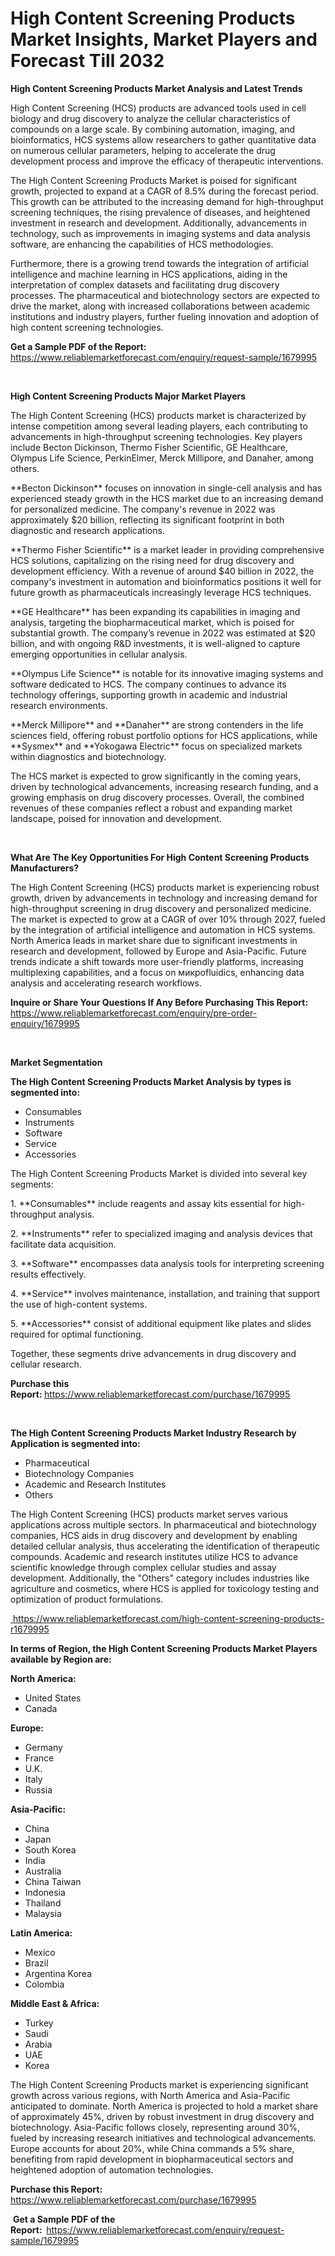 <p><h1>High Content Screening Products Market Insights, Market Players and Forecast Till 2032</h1></p><p><strong>High Content Screening Products Market Analysis and Latest Trends</strong></p>
<p><p>High Content Screening (HCS) products are advanced tools used in cell biology and drug discovery to analyze the cellular characteristics of compounds on a large scale. By combining automation, imaging, and bioinformatics, HCS systems allow researchers to gather quantitative data on numerous cellular parameters, helping to accelerate the drug development process and improve the efficacy of therapeutic interventions.</p><p>The High Content Screening Products Market is poised for significant growth, projected to expand at a CAGR of 8.5% during the forecast period. This growth can be attributed to the increasing demand for high-throughput screening techniques, the rising prevalence of diseases, and heightened investment in research and development. Additionally, advancements in technology, such as improvements in imaging systems and data analysis software, are enhancing the capabilities of HCS methodologies.</p><p>Furthermore, there is a growing trend towards the integration of artificial intelligence and machine learning in HCS applications, aiding in the interpretation of complex datasets and facilitating drug discovery processes. The pharmaceutical and biotechnology sectors are expected to drive the market, along with increased collaborations between academic institutions and industry players, further fueling innovation and adoption of high content screening technologies.</p></p>
<p><strong>Get a Sample PDF of the Report:&nbsp;</strong> <a href="https://www.reliablemarketforecast.com/enquiry/request-sample/1679995?utm_campaign=2457&utm_medium=2&utm_source=Github&utm_content=ia&utm_term=12042025&utm_id=high-content-screening-products">https://www.reliablemarketforecast.com/enquiry/request-sample/1679995</a></p>
<p>&nbsp;</p>
<p><strong>High Content Screening Products Major Market Players</strong></p>
<p><p>The High Content Screening (HCS) products market is characterized by intense competition among several leading players, each contributing to advancements in high-throughput screening technologies. Key players include Becton Dickinson, Thermo Fisher Scientific, GE Healthcare, Olympus Life Science, PerkinElmer, Merck Millipore, and Danaher, among others.</p><p>**Becton Dickinson** focuses on innovation in single-cell analysis and has experienced steady growth in the HCS market due to an increasing demand for personalized medicine. The company's revenue in 2022 was approximately $20 billion, reflecting its significant footprint in both diagnostic and research applications.</p><p>**Thermo Fisher Scientific** is a market leader in providing comprehensive HCS solutions, capitalizing on the rising need for drug discovery and development efficiency. With a revenue of around $40 billion in 2022, the company's investment in automation and bioinformatics positions it well for future growth as pharmaceuticals increasingly leverage HCS techniques.</p><p>**GE Healthcare** has been expanding its capabilities in imaging and analysis, targeting the biopharmaceutical market, which is poised for substantial growth. The company’s revenue in 2022 was estimated at $20 billion, and with ongoing R&D investments, it is well-aligned to capture emerging opportunities in cellular analysis.</p><p>**Olympus Life Science** is notable for its innovative imaging systems and software dedicated to HCS. The company continues to advance its technology offerings, supporting growth in academic and industrial research environments.</p><p>**Merck Millipore** and **Danaher** are strong contenders in the life sciences field, offering robust portfolio options for HCS applications, while **Sysmex** and **Yokogawa Electric** focus on specialized markets within diagnostics and biotechnology.</p><p>The HCS market is expected to grow significantly in the coming years, driven by technological advancements, increasing research funding, and a growing emphasis on drug discovery processes. Overall, the combined revenues of these companies reflect a robust and expanding market landscape, poised for innovation and development.</p></p>
<p>&nbsp;</p>
<p><strong>What Are The Key Opportunities For High Content Screening Products Manufacturers?</strong></p>
<p><p>The High Content Screening (HCS) products market is experiencing robust growth, driven by advancements in technology and increasing demand for high-throughput screening in drug discovery and personalized medicine. The market is expected to grow at a CAGR of over 10% through 2027, fueled by the integration of artificial intelligence and automation in HCS systems. North America leads in market share due to significant investments in research and development, followed by Europe and Asia-Pacific. Future trends indicate a shift towards more user-friendly platforms, increasing multiplexing capabilities, and a focus on микроfluidics, enhancing data analysis and accelerating research workflows.</p></p>
<p><strong>Inquire or Share Your Questions If Any Before Purchasing This Report:</strong> <a href="https://www.reliablemarketforecast.com/enquiry/pre-order-enquiry/1679995?utm_campaign=2457&utm_medium=2&utm_source=Github&utm_content=ia&utm_term=12042025&utm_id=high-content-screening-products">https://www.reliablemarketforecast.com/enquiry/pre-order-enquiry/1679995</a></p>
<p>&nbsp;</p>
<p><strong>Market Segmentation</strong></p>
<p><strong>The High Content Screening Products Market Analysis by types is segmented into:</strong></p>
<p><ul><li>Consumables</li><li>Instruments</li><li>Software</li><li>Service</li><li>Accessories</li></ul></p>
<p><p>The High Content Screening Products Market is divided into several key segments: </p><p>1. **Consumables** include reagents and assay kits essential for high-throughput analysis.</p><p>2. **Instruments** refer to specialized imaging and analysis devices that facilitate data acquisition.</p><p>3. **Software** encompasses data analysis tools for interpreting screening results effectively.</p><p>4. **Service** involves maintenance, installation, and training that support the use of high-content systems.</p><p>5. **Accessories** consist of additional equipment like plates and slides required for optimal functioning. </p><p>Together, these segments drive advancements in drug discovery and cellular research.</p></p>
<p><strong>Purchase this Report:&nbsp;</strong><a href="https://www.reliablemarketforecast.com/purchase/1679995?utm_campaign=2457&utm_medium=2&utm_source=Github&utm_content=ia&utm_term=12042025&utm_id=high-content-screening-products">https://www.reliablemarketforecast.com/purchase/1679995</a></p>
<p>&nbsp;</p>
<p><strong>The High Content Screening Products Market Industry Research by Application is segmented into:</strong></p>
<p><ul><li>Pharmaceutical</li><li>Biotechnology Companies</li><li>Academic and Research Institutes</li><li>Others</li></ul></p>
<p><p>The High Content Screening (HCS) products market serves various applications across multiple sectors. In pharmaceutical and biotechnology companies, HCS aids in drug discovery and development by enabling detailed cellular analysis, thus accelerating the identification of therapeutic compounds. Academic and research institutes utilize HCS to advance scientific knowledge through complex cellular studies and assay development. Additionally, the "Others" category includes industries like agriculture and cosmetics, where HCS is applied for toxicology testing and optimization of product formulations.</p></p>
<p><a href="https://www.reliablemarketforecast.com/high-content-screening-products-r1679995?utm_campaign=2457&utm_medium=2&utm_source=Github&utm_content=ia&utm_term=12042025&utm_id=high-content-screening-products">&nbsp;https://www.reliablemarketforecast.com/high-content-screening-products-r1679995</a></p>
<p><strong>In terms of Region, the High Content Screening Products Market Players available by Region are:</strong></p>
<p>
    <p> <strong> North America: </strong>
        <ul>
            <li>United States</li>
            <li>Canada</li>
        </ul>
        </p> 
    <p> <strong> Europe: </strong>
        <ul>
            <li>Germany</li>
            <li>France</li>
            <li>U.K.</li>
            <li>Italy</li>
            <li>Russia</li>
        </ul>
        </p> 
    <p> <strong> Asia-Pacific: </strong>
        <ul>
            <li>China</li>
            <li>Japan</li>
            <li>South Korea</li>
            <li>India</li>
            <li>Australia</li>
            <li>China Taiwan</li>
            <li>Indonesia</li>
            <li>Thailand</li>
            <li>Malaysia</li>
        </ul>
        </p> 
    <p> <strong> Latin America: </strong>
        <ul>
            <li>Mexico</li>
            <li>Brazil</li>
            <li>Argentina Korea</li>
            <li>Colombia</li>
        </ul>
        </p> 
    <p> <strong> Middle East & Africa: </strong>
        <ul>
            <li>Turkey</li>
            <li>Saudi</li>
            <li>Arabia</li>
            <li>UAE</li>
            <li>Korea</li>
        </ul>
    </p>
    </p>
<p><p>The High Content Screening Products market is experiencing significant growth across various regions, with North America and Asia-Pacific anticipated to dominate. North America is projected to hold a market share of approximately 45%, driven by robust investment in drug discovery and biotechnology. Asia-Pacific follows closely, representing around 30%, fueled by increasing research initiatives and technological advancements. Europe accounts for about 20%, while China commands a 5% share, benefiting from rapid development in biopharmaceutical sectors and heightened adoption of automation technologies.</p></p>
<p><strong>Purchase this Report: </strong><a href="https://www.reliablemarketforecast.com/purchase/1679995?utm_campaign=2457&utm_medium=2&utm_source=Github&utm_content=ia&utm_term=12042025&utm_id=high-content-screening-products">https://www.reliablemarketforecast.com/purchase/1679995</a></p>
<p>&nbsp;<strong>Get a Sample PDF of the Report:&nbsp;&nbsp;</strong><a href="https://www.reliablemarketforecast.com/enquiry/request-sample/1679995?utm_campaign=2457&utm_medium=2&utm_source=Github&utm_content=ia&utm_term=12042025&utm_id=high-content-screening-products">https://www.reliablemarketforecast.com/enquiry/request-sample/1679995</a></p>
<p><strong></strong></p>
<p><p></p><p></p><p></p></p>